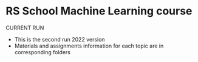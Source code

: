 # RS School Machine Learning course
CURRENT RUN
- This is the second run 2022 version
- Materials and assignments information for each topic are in corresponding folders
